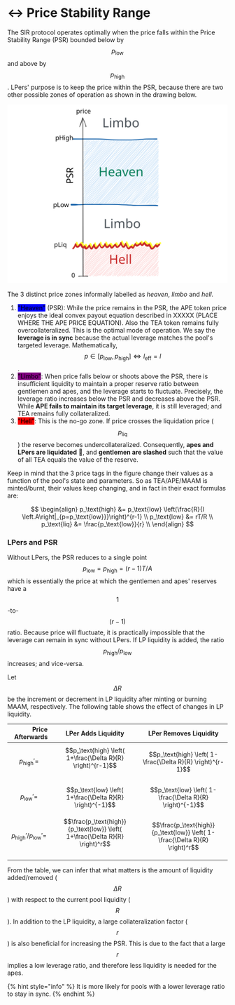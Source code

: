 # ↔ Price Stability Range

The SIR protocol operates optimally when the price falls within the Price Stability Range (PSR) bounded below by $$p_\text{low}$$ and above by $$p_\text{high}$$. LPers' purpose is to keep the price within the PSR, because there are two other possible zones of operation as shown in the drawing below.

<img src="../../.gitbook/assets/file.drawing (10).svg" alt="" class="gitbook-drawing">

The 3 distinct price zones informally labelled as _heaven_, _limbo_ and _hell._

1. <mark style="background-color:blue;">"Heaven"</mark> (PSR): While the price remains in the PSR, the APE token price enjoys the ideal convex payout equation described in XXXXX (PLACE WHERE THE APE PRICE EQUATION).  Also the TEA token remains fully overcollateralized. This is the optimal mode of operation. We say the **leverage is in sync** because the actual leverage matches the pool's targeted leverage. Mathematically, $$p\in [p_\text{low},p_\text{high}]  \Longleftrightarrow l_\text{eff} = l$$.
2. <mark style="background-color:purple;">"Limbo"</mark>: When price falls below or shoots above the PSR, there is insufficient liquidity to maintain a proper reserve ratio between gentlemen and apes, and the leverage starts to fluctuate. Precisely, the leverage ratio increases below the PSR and decreases above the PSR. While **APE fails to maintain its target leverage**, it is still leveraged; and TEA remains fully collateralized.
3. <mark style="background-color:red;">"Hell"</mark>: This is the no-go zone. If price crosses the liquidation price ($$p_\text{liq}$$) the reserve becomes undercollateralized. Consequently, **apes and LPers are liquidated** :volcano:, and **gentlemen are slashed** such that the value of all TEA equals the value of the reserve.

Keep in mind that the 3 price tags in the figure change their values as a function of the pool's state and parameters. So as TEA/APE/MAAM is minted/burnt, their values keep changing, and in fact in their exact formulas are:

$$
\begin{align}
p_\text{high} &= p_\text{low} \left(\frac{R}{l \left.A\right|_{p=p_\text{low}}}\right)^{r-1} \\
p_\text{low} &= rT/R   \\
p_\text{liq} &= \frac{p_\text{low}}{r} \\
\end{align}
$$

### LPers and PSR

Without LPers, the PSR reduces to a single point $$p_\text{low}=p_\text{high}=(r-1)T/A$$ which is essentially the price at which the gentlemen and apes' reserves have a $$1$$-to-$$(r-1)$$ ratio. Because price will fluctuate, it is practically impossible that the leverage can remain in sync without LPers. If LP liquidity is added, the ratio $$p_\text{high}/p_\text{low}$$ increases; and vice-versa.

Let $$\Delta R$$ be the increment or decrement in LP liquidity after minting or burning MAAM, respectively. The following table shows the effect of changes in LP liquidity.

|                  Price Afterwards |                              LPer Adds Liquidity                              |                            LPer Removes Liquidity                            |
| --------------------------------: | :---------------------------------------------------------------------------: | :--------------------------------------------------------------------------: |
|               $$p_\text{high}'=$$ |          $$p_\text{high} \left( 1+\frac{\Delta R}{R} \right)^{r-1}$$​         |          $$p_\text{high} \left( 1-\frac{\Delta R}{R} \right)^{r-1}$$         |
|                $$p_\text{low}'=$$ |           $$p_\text{low}  \left( 1+\frac{\Delta R}{R} \right)^{-1}$$          |          $$p_\text{low}  \left( 1-\frac{\Delta R}{R} \right)^{-1}$$          |
| $$p_\text{high}'/p_\text{low}'=$$ | $$\frac{p_\text{high}}{p_\text{low}} \left( 1+\frac{\Delta R}{R} \right)^r$$​ | $$\frac{p_\text{high}}{p_\text{low}} \left( 1-\frac{\Delta R}{R} \right)^r$$ |

From the table, we can infer that what matters is the amount of liquidity added/removed ($$\Delta R$$) with respect to the current pool liquidity ($$R$$). In addition to the LP liquidity, a large collateralization factor ($$r$$) is also beneficial for increasing the PSR. This is due to the fact that a large $$r$$ implies a low leverage ratio, and therefore less liquidity is needed for the apes.

{% hint style="info" %}
It is more likely for pools with a lower leverage ratio to stay in sync.&#x20;
{% endhint %}
